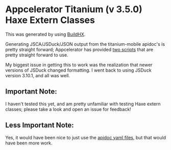 # Appcelerator Titanium (v 3.5.0) Haxe Extern Classes

This was generated by using [BuildHX](https://github.com/jgranick/buildhx).

Generating JSCA/JSDuck/JSON output from the titanium-mobile apidoc's is pretty straight forward; Appcelerator has provided [two scripts](https://github.com/appcelerator/titanium_mobile/tree/master/apidoc) that are pretty straight forward to use.

My biggest issue in getting this to work was the realization that newer versions of JSDuck changed formatting. I went back to using JSDuck version 3.10.1, and all was well.

## Important Note:
I haven't tested this yet, and am pretty unfamiliar with testing Haxe extern classes; please take a look and open an issue for feedback!

## Less Important Note:
Yes, it would have been nice to just use the [apidoc yaml files](https://github.com/appcelerator/titanium_mobile/tree/master/apidoc/Titanium), but that would have been more work.
